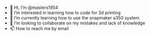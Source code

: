 - 👋 Hi, I’m @masters1954
- 👀 I’m interested in learning how to code for 3d printing
- 🌱 I’m currently learning how to use the snapmaker a350 system
- 💞️ I’m looking to collaborate on my mistakes and lack of knowledge
- 📫 How to reach me by email 

<!---
masters1954/masters1954 is a ✨ special ✨ repository because its `README.md` (this file) appears on your GitHub profile.
You can click the Preview link to take a look at your changes.
--->
